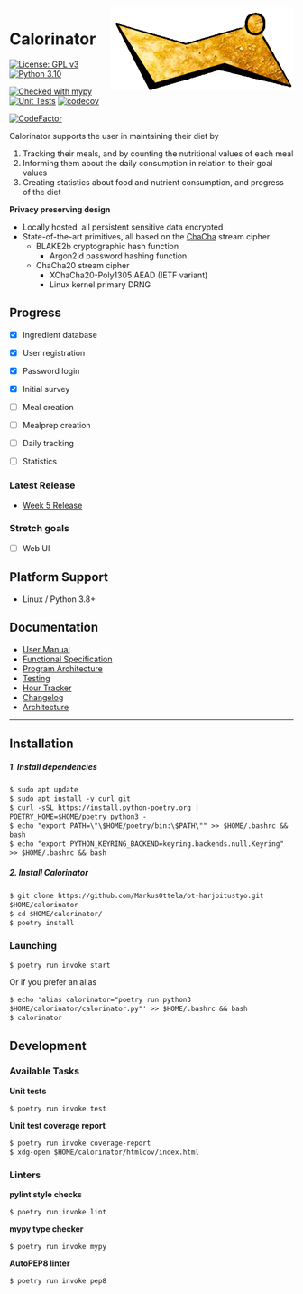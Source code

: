 <img align="right" src="https://raw.githubusercontent.com/MarkusOttela/ot-harjoitustyo/master/logo.png" style="position: relative; top: 0; left: 0;">

# Calorinator 

[![License: GPL v3](https://img.shields.io/badge/License-GPLv3-blue.svg)](https://www.gnu.org/licenses/gpl-3.0)
[![Python 3.10](https://img.shields.io/badge/Python-3.10-informational)](https://python.org)

[![Checked with mypy](http://www.mypy-lang.org/static/mypy_badge.svg)](http://mypy-lang.org/)
[![Unit Tests](https://github.com/MarkusOttela/ot-harjoitustyo/actions/workflows/unit_tests.yml/badge.svg?branch=master)](https://github.com/MarkusOttela/ot-harjoitustyo/actions/workflows/unit_tests.yml)
[![codecov](https://codecov.io/gh/MarkusOttela/ot-harjoitustyo/branch/master/graph/badge.svg?token=W1LR4KBFNX)](https://codecov.io/gh/MarkusOttela/ot-harjoitustyo)

[![CodeFactor](https://www.codefactor.io/repository/github/markusottela/ot-harjoitustyo/badge)](https://www.codefactor.io/repository/github/markusottela/ot-harjoitustyo)

Calorinator supports the user in maintaining their diet by
  1. Tracking their meals, and by counting the nutritional values of each meal
  2. Informing them about the daily consumption in relation to their goal values
  3. Creating statistics about food and nutrient consumption, and progress of the diet

**Privacy preserving design**

* Locally hosted, all persistent sensitive data encrypted
* State-of-the-art primitives, all based on the [ChaCha](https://cr.yp.to/chacha/chacha-20080128.pdf) stream cipher
  * BLAKE2b cryptographic hash function
    * Argon2id password hashing function
  * ChaCha20 stream cipher
    * XChaCha20-Poly1305 AEAD (IETF variant)
    * Linux kernel primary DRNG


## Progress

* [x] Ingredient database
* [x] User registration
* [x] Password login
* [x] Initial survey
* [ ] Meal creation
* [ ] Mealprep creation
* [ ] Daily tracking
* [ ] Statistics


### Latest Release

* [Week 5 Release](https://github.com/MarkusOttela/ot-harjoitustyo/releases/tag/viikko5)


### Stretch goals

* [ ] Web UI


## Platform Support

* Linux / Python 3.8+


## Documentation

* [User Manual](https://github.com/MarkusOttela/ot-harjoitustyo/blob/master/Documentation/01%20-%20User%20Manual.md)
* [Functional Specification](https://github.com/MarkusOttela/ot-harjoitustyo/blob/master/Documentation/02%20-%20Functional%20Specification.md)
* [Program Architecture](https://github.com/MarkusOttela/ot-harjoitustyo/blob/master/Documentation/03%20-%20Architectural%20Design.md)
* [Testing](https://github.com/MarkusOttela/ot-harjoitustyo/blob/master/Documentation/04%20-%20Testing.md)
* [Hour Tracker](https://github.com/MarkusOttela/ot-harjoitustyo/blob/master/Documentation/05%20-%20Hour%20Tracker.md)
* [Changelog](https://github.com/MarkusOttela/ot-harjoitustyo/blob/master/Documentation/06%20-%20Changelog.md)
* [Architecture](https://github.com/MarkusOttela/ot-harjoitustyo/blob/master/Documentation/08%20-%20Architecture.md)


---

## Installation

##### 1. Install dependencies

```
$ sudo apt update
$ sudo apt install -y curl git
$ curl -sSL https://install.python-poetry.org | POETRY_HOME=$HOME/poetry python3 -
$ echo "export PATH=\"\$HOME/poetry/bin:\$PATH\"" >> $HOME/.bashrc && bash
$ echo "export PYTHON_KEYRING_BACKEND=keyring.backends.null.Keyring" >> $HOME/.bashrc && bash
```

##### 2. Install Calorinator
```
$ git clone https://github.com/MarkusOttela/ot-harjoitustyo.git $HOME/calorinator
$ cd $HOME/calorinator/
$ poetry install
```


### Launching

```
$ poetry run invoke start
```

Or if you prefer an alias

```
$ echo 'alias calorinator="poetry run python3 $HOME/calorinator/calorinator.py"' >> $HOME/.bashrc && bash
$ calorinator 
```

## Development


### Available Tasks


**Unit tests**

```
$ poetry run invoke test
```

**Unit test coverage report**

```
$ poetry run invoke coverage-report
$ xdg-open $HOME/calorinator/htmlcov/index.html
```


### Linters

**pylint style checks**

```
$ poetry run invoke lint
```

**mypy type checker**

```
$ poetry run invoke mypy
```

**AutoPEP8 linter**

```
$ poetry run invoke pep8
```
